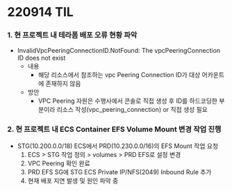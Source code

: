 # 220914 TIL
### 1. 현 프로젝트 내 테라폼 배포 오류 현황 파악
* InvalidVpcPeeringConnectionID.NotFound: The vpcPeeringConnection ID does not exist
    * 내용
        * 해당 리소스에서 참조하는 vpc Peering Connection ID가 대상 어카운트에 존재하지 않음
    * 방안
        * VPC Peering 자원은 수행사에서 콘솔로 직접 생성 후 ID를 하드코딩한 부분이라 리소스 작성(vpc_peering_connection) or 직접 생성 필요
### 2. 현 프로젝트 내 ECS Container EFS Volume Mount 변경 작업 진행
* STG(10.200.0.0/18) ECS에서 PRD(10.230.0.0/16)의 EFS Mount 작업 요청
    1. ECS > STG 작업 정의 > volumes > PRD EFS로 설정 변경
    2. VPC Peering 확인 완료
    3. PRD EFS SG에 STG ECS Private IP/NFS(2049) Inbound Rule 추가
    4. 현재 배포 지연 발생 및 원인 파악 중